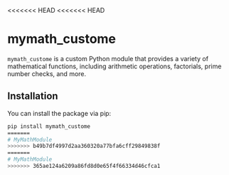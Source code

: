 <<<<<<< HEAD
<<<<<<< HEAD
# mymath_custome

`mymath_custome` is a custom Python module that provides a variety of mathematical functions, including arithmetic operations, factorials, prime number checks, and more.

## Installation

You can install the package via pip:

```bash
pip install mymath_custome
=======
# MyMathModule
>>>>>>> b49b7df4997d2aa360320a77bfa6cff29849838f
=======
# MyMathModule
>>>>>>> 365ae124a6209a86fd8d0e65f4f66334d46cfca1
